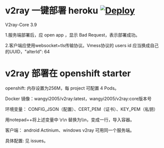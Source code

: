# v2ray 一键部署 heroku [![Deploy](https://www.herokucdn.com/deploy/button.png)](https://heroku.com/deploy?template=https://github.com/wangyi2005/v2ray-heroku)
V2ray-Core 3.9



1.服务端部署后，应 open app ，显示 Bad Request，表示部署成功。

2.客户端应使用websocket+tls传输协议。Vmess协议的 users id 应当换成自己的UUID，"alterId": 64
# v2ray 部署在 openshift starter
openshift: 内存设置为256M，每 project 可配置 4 Pods。

Docker 镜像：wangyi2005/v2ray:latest，wangyi2005/v2ray:core版本号

环境变量： CONFIG_JSON（配置）、CERT_PEM（证书）、KEY_PEM（私钥）

用notepad++将上述变量中 \r\n 替换为\\\n，变成一行，导入容器。

客户端： android Actinium、windows v2ray 可用同一个服务端。

具体配置: 见 issues。
